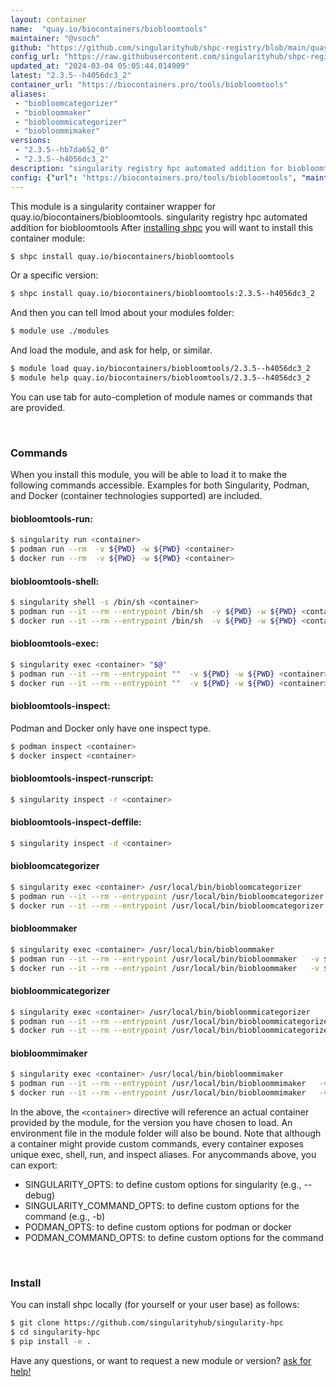 ```yaml
---
layout: container
name:  "quay.io/biocontainers/biobloomtools"
maintainer: "@vsoch"
github: "https://github.com/singularityhub/shpc-registry/blob/main/quay.io/biocontainers/biobloomtools/container.yaml"
config_url: "https://raw.githubusercontent.com/singularityhub/shpc-registry/main/quay.io/biocontainers/biobloomtools/container.yaml"
updated_at: "2024-03-04 05:05:44.014909"
latest: "2.3.5--h4056dc3_2"
container_url: "https://biocontainers.pro/tools/biobloomtools"
aliases:
 - "biobloomcategorizer"
 - "biobloommaker"
 - "biobloommicategorizer"
 - "biobloommimaker"
versions:
 - "2.3.5--hb7da652_0"
 - "2.3.5--h4056dc3_2"
description: "singularity registry hpc automated addition for biobloomtools"
config: {"url": "https://biocontainers.pro/tools/biobloomtools", "maintainer": "@vsoch", "description": "singularity registry hpc automated addition for biobloomtools", "latest": {"2.3.5--h4056dc3_2": "sha256:bcbb6d0fb08621ad3a79c05343e1a43e483bd5036a02c5df35b3692c1a6bed52"}, "tags": {"2.3.5--hb7da652_0": "sha256:3eb5c822c7ea2d65c8b60b571580858a3187e20d2a8c3f53cd065f7db48e8957", "2.3.5--h4056dc3_2": "sha256:bcbb6d0fb08621ad3a79c05343e1a43e483bd5036a02c5df35b3692c1a6bed52"}, "docker": "quay.io/biocontainers/biobloomtools", "aliases": {"biobloomcategorizer": "/usr/local/bin/biobloomcategorizer", "biobloommaker": "/usr/local/bin/biobloommaker", "biobloommicategorizer": "/usr/local/bin/biobloommicategorizer", "biobloommimaker": "/usr/local/bin/biobloommimaker"}}
---
```


This module is a singularity container wrapper for quay.io/biocontainers/biobloomtools.
singularity registry hpc automated addition for biobloomtools
After [installing shpc](#install) you will want to install this container module:


```bash
$ shpc install quay.io/biocontainers/biobloomtools
```

Or a specific version:

```bash
$ shpc install quay.io/biocontainers/biobloomtools:2.3.5--h4056dc3_2
```

And then you can tell lmod about your modules folder:

```bash
$ module use ./modules
```

And load the module, and ask for help, or similar.

```bash
$ module load quay.io/biocontainers/biobloomtools/2.3.5--h4056dc3_2
$ module help quay.io/biocontainers/biobloomtools/2.3.5--h4056dc3_2
```

You can use tab for auto-completion of module names or commands that are provided.

<br>

### Commands

When you install this module, you will be able to load it to make the following commands accessible.
Examples for both Singularity, Podman, and Docker (container technologies supported) are included.

#### biobloomtools-run:

```bash
$ singularity run <container>
$ podman run --rm  -v ${PWD} -w ${PWD} <container>
$ docker run --rm  -v ${PWD} -w ${PWD} <container>
```

#### biobloomtools-shell:

```bash
$ singularity shell -s /bin/sh <container>
$ podman run --it --rm --entrypoint /bin/sh  -v ${PWD} -w ${PWD} <container>
$ docker run --it --rm --entrypoint /bin/sh  -v ${PWD} -w ${PWD} <container>
```

#### biobloomtools-exec:

```bash
$ singularity exec <container> "$@"
$ podman run --it --rm --entrypoint ""  -v ${PWD} -w ${PWD} <container> "$@"
$ docker run --it --rm --entrypoint ""  -v ${PWD} -w ${PWD} <container> "$@"
```

#### biobloomtools-inspect:

Podman and Docker only have one inspect type.

```bash
$ podman inspect <container>
$ docker inspect <container>
```

#### biobloomtools-inspect-runscript:

```bash
$ singularity inspect -r <container>
```

#### biobloomtools-inspect-deffile:

```bash
$ singularity inspect -d <container>
```


#### biobloomcategorizer

```bash
$ singularity exec <container> /usr/local/bin/biobloomcategorizer
$ podman run --it --rm --entrypoint /usr/local/bin/biobloomcategorizer   -v ${PWD} -w ${PWD} <container> -c " $@"
$ docker run --it --rm --entrypoint /usr/local/bin/biobloomcategorizer   -v ${PWD} -w ${PWD} <container> -c " $@"
```


#### biobloommaker

```bash
$ singularity exec <container> /usr/local/bin/biobloommaker
$ podman run --it --rm --entrypoint /usr/local/bin/biobloommaker   -v ${PWD} -w ${PWD} <container> -c " $@"
$ docker run --it --rm --entrypoint /usr/local/bin/biobloommaker   -v ${PWD} -w ${PWD} <container> -c " $@"
```


#### biobloommicategorizer

```bash
$ singularity exec <container> /usr/local/bin/biobloommicategorizer
$ podman run --it --rm --entrypoint /usr/local/bin/biobloommicategorizer   -v ${PWD} -w ${PWD} <container> -c " $@"
$ docker run --it --rm --entrypoint /usr/local/bin/biobloommicategorizer   -v ${PWD} -w ${PWD} <container> -c " $@"
```


#### biobloommimaker

```bash
$ singularity exec <container> /usr/local/bin/biobloommimaker
$ podman run --it --rm --entrypoint /usr/local/bin/biobloommimaker   -v ${PWD} -w ${PWD} <container> -c " $@"
$ docker run --it --rm --entrypoint /usr/local/bin/biobloommimaker   -v ${PWD} -w ${PWD} <container> -c " $@"
```



In the above, the `<container>` directive will reference an actual container provided
by the module, for the version you have chosen to load. An environment file in the
module folder will also be bound. Note that although a container
might provide custom commands, every container exposes unique exec, shell, run, and
inspect aliases. For anycommands above, you can export:

 - SINGULARITY_OPTS: to define custom options for singularity (e.g., --debug)
 - SINGULARITY_COMMAND_OPTS: to define custom options for the command (e.g., -b)
 - PODMAN_OPTS: to define custom options for podman or docker
 - PODMAN_COMMAND_OPTS: to define custom options for the command

<br>

### Install

You can install shpc locally (for yourself or your user base) as follows:

```bash
$ git clone https://github.com/singularityhub/singularity-hpc
$ cd singularity-hpc
$ pip install -e .
```

Have any questions, or want to request a new module or version? [ask for help!](https://github.com/singularityhub/singularity-hpc/issues)